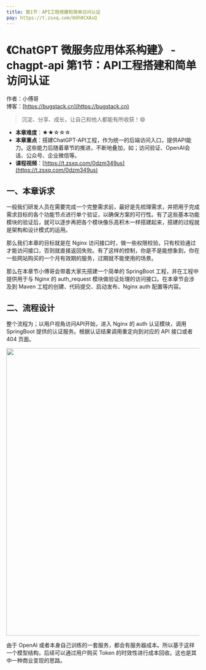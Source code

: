 ```yaml
---
title: 第1节：API工程搭建和简单访问认证
pay: https://t.zsxq.com/0dh0CXAsQ
---
```


# 《ChatGPT 微服务应用体系构建》 - chagpt-api 第1节：API工程搭建和简单访问认证

作者：小傅哥
<br/>博客：[https://bugstack.cn](https://bugstack.cn)

>沉淀、分享、成长，让自己和他人都能有所收获！😄

- **本章难度**：★★☆☆☆
- **本章重点**：搭建ChatGPT-API工程，作为统一的后端访问入口，提供API能力。这些能力后随着章节的推进，不断地叠加，如；访问验证、OpenAI会话、公众号、企业微信等。
- **课程视频**：[https://t.zsxq.com/0dzm349us](https://t.zsxq.com/0dzm349us)

## 一、本章诉求

一般我们研发人员在需要完成一个完整需求前，最好是先梳理需求，并把用于完成需求目标的各个功能节点进行单个验证，以确保方案的可行性。有了这些基本功能模块的验证后，就可以逐步再把各个模块像乐高积木一样搭建起来，搭建的过程就是架构和设计模式的运用。

那么我们本章的目标就是在 Nginx 访问接口时，做一些权限校验，只有校验通过才能访问接口，否则就直接返回失败。有了这样的控制，你是不是能想象到，你在一些网站购买的一个月有效期的服务，过期就不能使用的场景。

那么在本章节小傅哥会带着大家先搭建一个简单的 SpringBoot 工程，并在工程中提供用于与 Nginx 的 auth_request 模块做验证处理的访问接口。在本章节会涉及到 Maven 工程的创建、代码提交、启动发布、Nginx  auth 配置等内容。

## 二、流程设计

整个流程为；以用户视角访问API开始，进入 Nginx 的 auth 认证模块，调用 SpringBoot 提供的认证服务。根据认证结果调用重定向到对应的 API 接口或者 404 页面。

<div align="center">
    <img src="https://bugstack.cn/images/article/project/chatgpt/chatgpt-api-01-01.png?raw=true" width="750px">
</div>

由于 OpenAI 或者本身自己训练的一套服务，都会有服务器成本。所以基于这样一个模型结构，后续可以通过用户购买 Token 的时效性进行成本回收。这也是其中一种商业变现的思路。